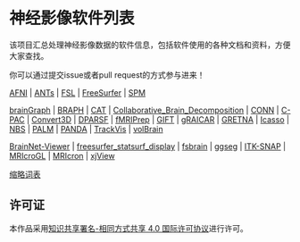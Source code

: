 # 神经影像软件列表

该项目汇总处理神经影像数据的软件信息，包括软件使用的各种文档和资料，方便大家查找。

你可以通过提交issue或者pull request的方式参与进来！

[AFNI](docs/AFNI.md) | [ANTs](docs/ANTs.md) | [FSL](docs/FSL.md) | [FreeSurfer](docs/FreeSurfer.md) | [SPM](docs/SPM.md)

[brainGraph](docs/brainGraph.md) | [BRAPH](docs/BRAPH.md) | [CAT](docs/CAT.md) | [Collaborative\_Brain\_Decomposition](docs/Collaborative_Brain_Decomposition.md) | [CONN](docs/CONN.md) | [C-PAC](docs/C-PAC.md) | [Convert3D](docs/Convert3D.md) | [DPARSF](docs/DPARSF.md) | [fMRIPrep](docs/fMRIPrep.md) | [GIFT](docs/GIFT.md) | [gRAICAR](docs/gRAICAR.md) | [GRETNA](docs/GRETNA.md) | [Icasso](docs/Icasso.md) | [NBS](docs/NBS.md) | [PALM](docs/PALM.md) | [PANDA](docs/PANDA.md) | [TrackVis](docs/TrackVis.md) | [volBrain](docs/volBrain.md) 

[BrainNet-Viewer](docs/BrainNet-Viewer.md) | [freesurfer\_statsurf\_display](docs/freesurfer_statsurf_display.md) | [fsbrain](docs/fsbrain.md) | [ggseg](docs/ggseg.md) | [ITK-SNAP](docs/ITK-SNAP.md) | [MRIcroGL](docs/MRIcroGL.md) | [MRIcron](docs/MRIcron.md) | [xjView](docs/xjView.md)

[缩略词表](docs/Abbreviation.md)

## 许可证

本作品采用[知识共享署名-相同方式共享 4.0 国际许可协议](http://creativecommons.org/licenses/by-sa/4.0/)进行许可。
